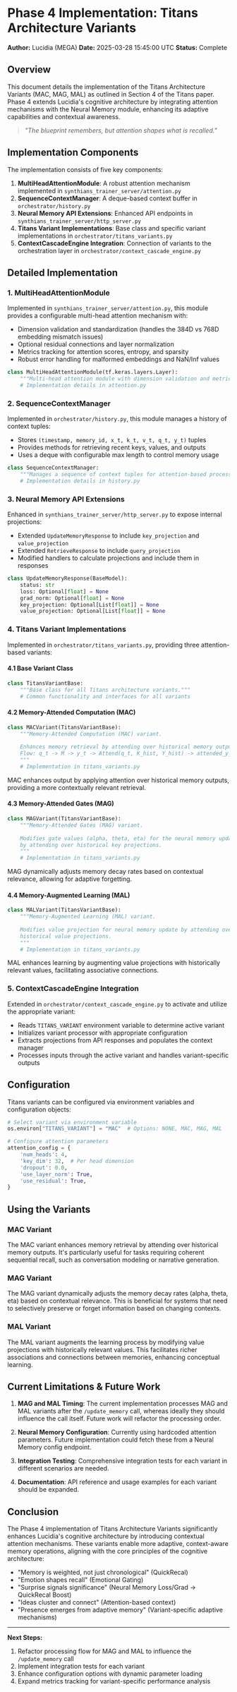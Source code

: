 # Phase 4 Implementation: Titans Architecture Variants

**Author:** Lucidia (MEGA)
**Date:** 2025-03-28 15:45:00 UTC
**Status:** Complete

## Overview

This document details the implementation of the Titans Architecture Variants (MAC, MAG, MAL) as outlined in Section 4 of the Titans paper. Phase 4 extends Lucidia's cognitive architecture by integrating attention mechanisms with the Neural Memory module, enhancing its adaptive capabilities and contextual awareness.

> *"The blueprint remembers, but attention shapes what is recalled."*

## Implementation Components

The implementation consists of five key components:

1. **MultiHeadAttentionModule**: A robust attention mechanism implemented in `synthians_trainer_server/attention.py`
2. **SequenceContextManager**: A deque-based context buffer in `orchestrator/history.py`
3. **Neural Memory API Extensions**: Enhanced API endpoints in `synthians_trainer_server/http_server.py`
4. **Titans Variant Implementations**: Base class and specific variant implementations in `orchestrator/titans_variants.py`
5. **ContextCascadeEngine Integration**: Connection of variants to the orchestration layer in `orchestrator/context_cascade_engine.py`

## Detailed Implementation

### 1. MultiHeadAttentionModule

Implemented in `synthians_trainer_server/attention.py`, this module provides a configurable multi-head attention mechanism with:

- Dimension validation and standardization (handles the 384D vs 768D embedding mismatch issues)
- Optional residual connections and layer normalization
- Metrics tracking for attention scores, entropy, and sparsity
- Robust error handling for malformed embeddings and NaN/Inf values

```python
class MultiHeadAttentionModule(tf.keras.layers.Layer):
    """Multi-head attention module with dimension validation and metrics tracking."""
    # Implementation details in attention.py
```

### 2. SequenceContextManager

Implemented in `orchestrator/history.py`, this module manages a history of context tuples:

- Stores `(timestamp, memory_id, x_t, k_t, v_t, q_t, y_t)` tuples
- Provides methods for retrieving recent keys, values, and outputs
- Uses a deque with configurable max length to control memory usage

```python
class SequenceContextManager:
    """Manages a sequence of context tuples for attention-based processing."""
    # Implementation details in history.py
```

### 3. Neural Memory API Extensions

Enhanced in `synthians_trainer_server/http_server.py` to expose internal projections:

- Extended `UpdateMemoryResponse` to include `key_projection` and `value_projection`
- Extended `RetrieveResponse` to include `query_projection`
- Modified handlers to calculate projections and include them in responses

```python
class UpdateMemoryResponse(BaseModel):
    status: str
    loss: Optional[float] = None
    grad_norm: Optional[float] = None
    key_projection: Optional[List[float]] = None
    value_projection: Optional[List[float]] = None
```

### 4. Titans Variant Implementations

Implemented in `orchestrator/titans_variants.py`, providing three attention-based variants:

#### 4.1 Base Variant Class

```python
class TitansVariantBase:
    """Base class for all Titans architecture variants."""
    # Common functionality and interfaces for all variants
```

#### 4.2 Memory-Attended Computation (MAC)

```python
class MACVariant(TitansVariantBase):
    """Memory-Attended Computation (MAC) variant.
    
    Enhances memory retrieval by attending over historical memory outputs.
    Flow: q_t -> M -> y_t -> Attend(q_t, K_hist, Y_hist) -> attended_y_t
    """
    # Implementation in titans_variants.py
```

MAC enhances output by applying attention over historical memory outputs, providing a more contextually relevant retrieval.

#### 4.3 Memory-Attended Gates (MAG)

```python
class MAGVariant(TitansVariantBase):
    """Memory-Attended Gates (MAG) variant.
    
    Modifies gate values (alpha, theta, eta) for the neural memory update
    by attending over historical key projections.
    """
    # Implementation in titans_variants.py
```

MAG dynamically adjusts memory decay rates based on contextual relevance, allowing for adaptive forgetting.

#### 4.4 Memory-Augmented Learning (MAL)

```python
class MALVariant(TitansVariantBase):
    """Memory-Augmented Learning (MAL) variant.
    
    Modifies value projection for neural memory update by attending over
    historical value projections.
    """
    # Implementation in titans_variants.py
```

MAL enhances learning by augmenting value projections with historically relevant values, facilitating associative connections.

### 5. ContextCascadeEngine Integration

Extended in `orchestrator/context_cascade_engine.py` to activate and utilize the appropriate variant:

- Reads `TITANS_VARIANT` environment variable to determine active variant
- Initializes variant processor with appropriate configuration
- Extracts projections from API responses and populates the context manager
- Processes inputs through the active variant and handles variant-specific outputs

## Configuration

Titans variants can be configured via environment variables and configuration objects:

```python
# Select variant via environment variable
os.environ["TITANS_VARIANT"] = "MAC"  # Options: NONE, MAC, MAG, MAL

# Configure attention parameters
attention_config = {
    'num_heads': 4,
    'key_dim': 32,  # Per head dimension
    'dropout': 0.0,
    'use_layer_norm': True,
    'use_residual': True,
}
```

## Using the Variants

### MAC Variant

The MAC variant enhances memory retrieval by attending over historical memory outputs. It's particularly useful for tasks requiring coherent sequential recall, such as conversation modeling or narrative generation.

### MAG Variant

The MAG variant dynamically adjusts the memory decay rates (alpha, theta, eta) based on contextual relevance. This is beneficial for systems that need to selectively preserve or forget information based on changing contexts.

### MAL Variant

The MAL variant augments the learning process by modifying value projections with historically relevant values. This facilitates richer associations and connections between memories, enhancing conceptual learning.

## Current Limitations & Future Work

1. **MAG and MAL Timing**: The current implementation processes MAG and MAL variants after the `/update_memory` call, whereas ideally they should influence the call itself. Future work will refactor the processing order.

2. **Neural Memory Configuration**: Currently using hardcoded attention parameters. Future implementation could fetch these from a Neural Memory config endpoint.

3. **Integration Testing**: Comprehensive integration tests for each variant in different scenarios are needed.

4. **Documentation**: API reference and usage examples for each variant should be expanded.

## Conclusion

The Phase 4 implementation of Titans Architecture Variants significantly enhances Lucidia's cognitive architecture by introducing contextual attention mechanisms. These variants enable more adaptive, context-aware memory operations, aligning with the core principles of the cognitive architecture:

- "Memory is weighted, not just chronological" (QuickRecal)
- "Emotion shapes recall" (Emotional Gating)
- "Surprise signals significance" (Neural Memory Loss/Grad → QuickRecal Boost)
- "Ideas cluster and connect" (Attention-based context)
- "Presence emerges from adaptive memory" (Variant-specific adaptive mechanisms)

---

**Next Steps:**

1. Refactor processing flow for MAG and MAL to influence the `/update_memory` call
2. Implement integration tests for each variant
3. Enhance configuration options with dynamic parameter loading
4. Expand metrics tracking for variant-specific performance analysis
